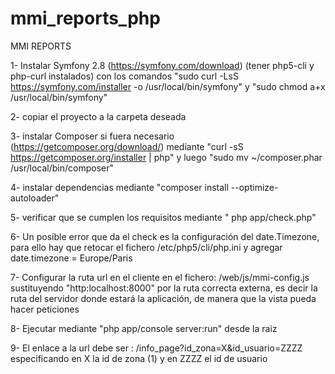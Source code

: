 mmi_reports_php
===============

MMI REPORTS

1- Instalar Symfony 2.8 (https://symfony.com/download) (tener php5-cli y php-curl instalados) con los comandos "sudo curl -LsS https://symfony.com/installer -o /usr/local/bin/symfony" y "sudo chmod a+x /usr/local/bin/symfony"


2- copiar el proyecto a la carpeta deseada


3- instalar Composer si fuera necesario (https://getcomposer.org/download/) mediante "curl -sS https://getcomposer.org/installer | php" y luego "sudo mv ~/composer.phar /usr/local/bin/composer"


4- instalar dependencias mediante "composer install --optimize-autoloader"


5- verificar que se cumplen los requisitos mediante " php app/check.php"


6- Un posible error que da el check es la configuración del date.Timezone, para ello hay que retocar el fichero /etc/php5/cli/php.ini y agregar date.timezone = Europe/Paris


7- Configurar la ruta url en el cliente en el fichero: /web/js/mmi-config.js sustituyendo "http:localhost:8000" por la ruta correcta externa, es decir la ruta del servidor donde estará la aplicación, de manera que la vista pueda hacer peticiones


8- Ejecutar mediante "php app/console server:run" desde la raiz


9- El enlace a la url debe ser : /info_page?id_zona=X&id_usuario=ZZZZ especificando en X la id de zona (1) y en ZZZZ el id de usuario

